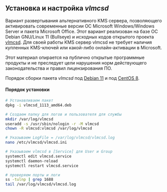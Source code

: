 ## Установка и настройка *vlmcsd*

Вариант развертывания альтернативного KMS сервера, позволяющего активировать современные версии ОС Microsoft Windows/Windows Server и пакета Microsoft Office. Этот вариант реализован на базе ОС Debian GNU/Linux 11 (Bullseye) и исходных кодов открытого проекта [vlmcsd](https://github.com/Wind4/vlmcsd). Для своей работы KMS сервер vlmcsd не требует наличия купленных KMS-ключей или какой-либо онлайн-активации в Microsoft. 

Этот материал опирается на публично открытые программные продукты и не преследует цели нарушения норм действующего законодательства и правил лицензирования ПО.

Порядок сборки пакета *vlmcsd* под [Debian 11](https://blog.it-kb.ru/2022/09/29/kms-activation-server-for-microsoft-windows-server-and-office-based-on-debian-linux-11-bullseye-and-vlmcsd-service-package/) и под [CentOS 8](https://winitpro.ru/index.php/2021/10/28/kms-server-vlmcsd-na-linux-dlya-aktivacii-windows-office/).

#### Порядок установки

```bash
# Устанавливаем пакет
dpkg -i vlmcsd_1113_amd64.deb

# Создаем папку для логов и пользователя для службы
mkdir /var/log/vlmcsd
useradd -s /usr/sbin/nologin -r -M vlmcsd
chown -R vlmcsd:vlmcsd /var/log/vlmcsd

# Указываем LogFile = /var/log/vlmcsd/vlmcsd.log
nano /etc/vlmcsd/vlmcsd.ini

# Указываем vlmcsd в [Service] для User и Group
systemctl edit vlmcsd.service
systemctl daemon-reload
systemctl restart vlmcsd.service

# проверяем порты и логи
ss -tulnp | grep 1688
tail /var/log/vlmcsd/vlmcsd.log
```